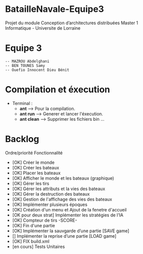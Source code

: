 # BatailleNavale-Equipe3
Projet du module Conception d’architectures distribuées
Master 1 Informatique - Universite de Lorraine
# Equipe 3 
    -- MAZROU Abdelghani
    -- BEN TOUNES Samy
    -- Ouefio Innocent Dieu Bénit
    
# Compilation et éxecution
   - Terminal :
        * **ant** --> Pour la compilation.
        * **ant run** --> Generer et lancer l'éxecution.
        * **ant clean** --> Supprimer les fichiers bin ...

   
# Backlog
  Ordre/priorité  Fonctionnalité
  -  [OK]                 Créer le monde
  -  [OK]                 Créer les bateaux
  -  [OK]                 Placer les bateaux
  -  [OK]                 Afficher le monde et les bateaux (graphique)
  -  [OK]                 Gérer les tirs
  -  [OK]                 Gérer les attributs et la vies des bateaux
  -  [OK]                 Gérer la destruction des bateaux
  -  [OK]                 Gestion de l'affichage des vies des bateaux
  -  [OK]                 Implémenter plusieurs époques
  -  [OK]                 Création d'un menu et Ajout de la fenetre d'accueil
  -  [OK pour deux strat] Implémenter les stratégies de l'IA
  -  [OK]			      Compteur de tirs -SCORE-
  -  [OK]			      Fin d'une partie
  -  [OK]                 Implémenter la sauvgarde d’une partie [SAVE game]
  -  []                 Implémenter la reprise d’une partie     [LOAD game]
  -  [OK]                 FIX build.xml
  -  [en cours]          Tests Unitaires
